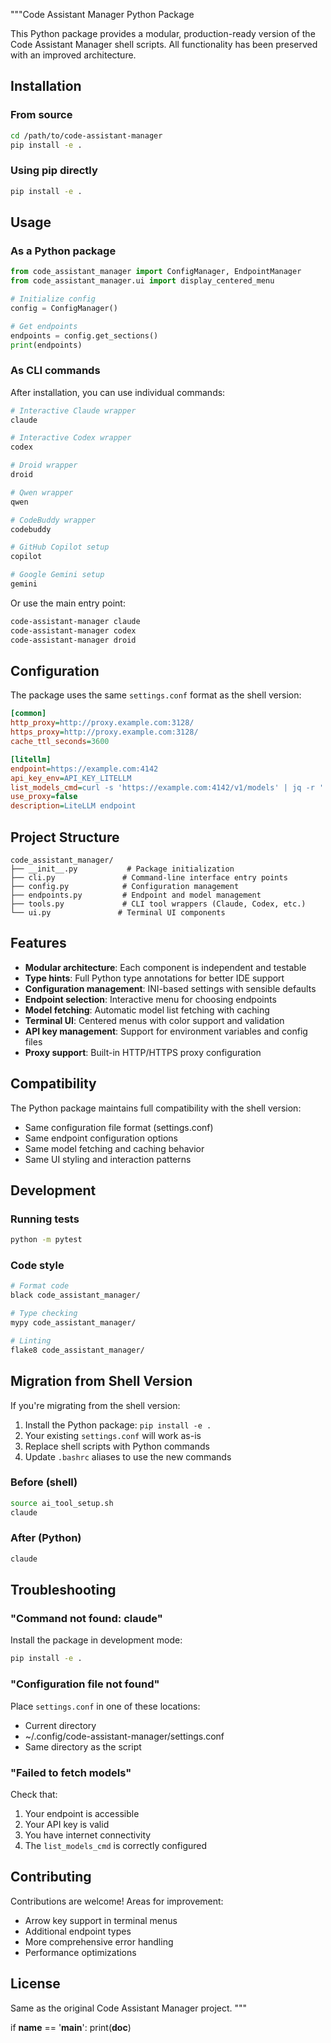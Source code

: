 """Code Assistant Manager Python Package

This Python package provides a modular, production-ready version of the Code Assistant Manager
shell scripts. All functionality has been preserved with an improved architecture.

## Installation

### From source
```bash
cd /path/to/code-assistant-manager
pip install -e .
```

### Using pip directly
```bash
pip install -e .
```

## Usage

### As a Python package
```python
from code_assistant_manager import ConfigManager, EndpointManager
from code_assistant_manager.ui import display_centered_menu

# Initialize config
config = ConfigManager()

# Get endpoints
endpoints = config.get_sections()
print(endpoints)
```

### As CLI commands

After installation, you can use individual commands:

```bash
# Interactive Claude wrapper
claude

# Interactive Codex wrapper
codex

# Droid wrapper
droid

# Qwen wrapper
qwen

# CodeBuddy wrapper
codebuddy

# GitHub Copilot setup
copilot

# Google Gemini setup
gemini
```

Or use the main entry point:

```bash
code-assistant-manager claude
code-assistant-manager codex
code-assistant-manager droid
```

## Configuration

The package uses the same `settings.conf` format as the shell version:

```ini
[common]
http_proxy=http://proxy.example.com:3128/
https_proxy=http://proxy.example.com:3128/
cache_ttl_seconds=3600

[litellm]
endpoint=https://example.com:4142
api_key_env=API_KEY_LITELLM
list_models_cmd=curl -s 'https://example.com:4142/v1/models' | jq -r '.data.[].id'
use_proxy=false
description=LiteLLM endpoint
```

## Project Structure

```
code_assistant_manager/
├── __init__.py           # Package initialization
├── cli.py               # Command-line interface entry points
├── config.py            # Configuration management
├── endpoints.py         # Endpoint and model management
├── tools.py             # CLI tool wrappers (Claude, Codex, etc.)
└── ui.py               # Terminal UI components
```

## Features

- **Modular architecture**: Each component is independent and testable
- **Type hints**: Full Python type annotations for better IDE support
- **Configuration management**: INI-based settings with sensible defaults
- **Endpoint selection**: Interactive menu for choosing endpoints
- **Model fetching**: Automatic model list fetching with caching
- **Terminal UI**: Centered menus with color support and validation
- **API key management**: Support for environment variables and config files
- **Proxy support**: Built-in HTTP/HTTPS proxy configuration

## Compatibility

The Python package maintains full compatibility with the shell version:
- Same configuration file format (settings.conf)
- Same endpoint configuration options
- Same model fetching and caching behavior
- Same UI styling and interaction patterns

## Development

### Running tests
```bash
python -m pytest
```

### Code style
```bash
# Format code
black code_assistant_manager/

# Type checking
mypy code_assistant_manager/

# Linting
flake8 code_assistant_manager/
```

## Migration from Shell Version

If you're migrating from the shell version:

1. Install the Python package: `pip install -e .`
2. Your existing `settings.conf` will work as-is
3. Replace shell scripts with Python commands
4. Update `.bashrc` aliases to use the new commands

### Before (shell)
```bash
source ai_tool_setup.sh
claude
```

### After (Python)
```bash
claude
```

## Troubleshooting

### "Command not found: claude"
Install the package in development mode:
```bash
pip install -e .
```

### "Configuration file not found"
Place `settings.conf` in one of these locations:
- Current directory
- ~/.config/code-assistant-manager/settings.conf
- Same directory as the script

### "Failed to fetch models"
Check that:
1. Your endpoint is accessible
2. Your API key is valid
3. You have internet connectivity
4. The `list_models_cmd` is correctly configured

## Contributing

Contributions are welcome! Areas for improvement:
- Arrow key support in terminal menus
- Additional endpoint types
- More comprehensive error handling
- Performance optimizations

## License

Same as the original Code Assistant Manager project.
"""

if __name__ == '__main__':
    print(__doc__)
